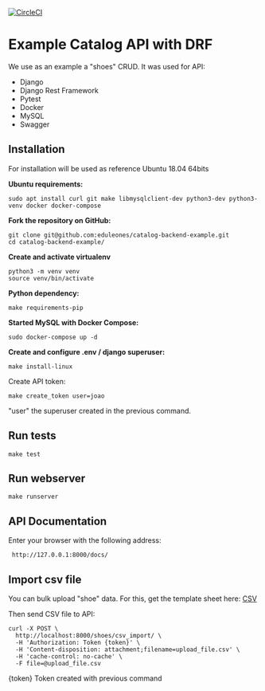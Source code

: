 [![CircleCI](https://circleci.com/gh/eduleones/catalog-backend-example.svg?style=svg)](https://circleci.com/gh/eduleones/catalog-backend-example)

# Example Catalog API with DRF

We use as an example a "shoes" CRUD. It was used for API:
-  Django
-	Django Rest Framework
-	Pytest
-  Docker
-  MySQL
- Swagger

## Installation

For installation will be used as reference Ubuntu 18.04 64bits

**Ubuntu requirements:**
```
sudo apt install curl git make libmysqlclient-dev python3-dev python3-venv docker docker-compose
```
**Fork the repository on GitHub:**
```
git clone git@github.com:eduleones/catalog-backend-example.git
cd catalog-backend-example/
```

**Create and activate virtualenv**
```
python3 -m venv venv
source venv/bin/activate
```
**Python dependency:**
```
make requirements-pip
```

**Started MySQL with Docker Compose:**
```
sudo docker-compose up -d
```
**Create and configure .env  / django superuser:**
```
make install-linux
```
Create API token:
```
make create_token user=joao
```
"user" the superuser created in the previous command.

## Run tests

```
make test
```
## Run webserver

```
make runserver
```

## API Documentation
Enter your browser with the following address:
```
 http://127.0.0.1:8000/docs/
```

## Import csv file

You can bulk upload "shoe" data. For this, get the template sheet here: [CSV](https://github.com/eduleones/catalog-backend-example/blob/master/files/upload_file.csv)

Then send CSV file to API:

```
curl -X POST \
  http://localhost:8000/shoes/csv_import/ \
  -H 'Authorization: Token {token}' \
  -H 'Content-disposition: attachment;filename=upload_file.csv' \
  -H 'cache-control: no-cache' \
  -F file=@upload_file.csv
```
{token} Token created with previous command 
